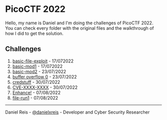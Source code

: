 # PicoCTF 2022

Hello, my name is Daniel and I'm doing the challenges of PicoCTF 2022. You can check every folder with the original files and the walkthrough of how I did to get the solution. 

## Challenges

1. [basic-file-exploit](basic-file-exploit/) - 17/072022
2. [basic-mod1](basic-mod1/) - 17/072022
3. [basic-mod2](basic-mod2/) - 23/07/2022
4. [buffer overflow 0](buffer%20overflow%200/) - 23/07/2022
5. [credstuff](credstuff/) - 30/07/2022
6. [CVE-XXXX-XXXX](CVE-XXXX-XXXX/) - 30/07/2022
7. [Enhance!](Enhance/) - 07/08/2022
8. [file-run1](file-run1/) - 07/08/2022

---
Daniel Reis - [@danielxreis](https://twitter.com/DanielXReis) - Developer and Cyber Security Researcher